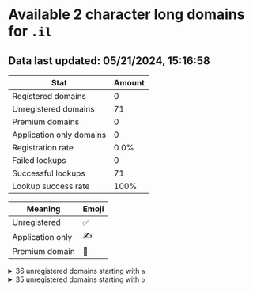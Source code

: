 # Available 2 character long domains for `.il`

## Data last updated: 05/21/2024, 15:16:58

|Stat|Amount|
|--|--|
|Registered domains|0|
|Unregistered domains|71|
|Premium domains|0|
|Application only domains|0|
|Registration rate|0.0%|
|Failed lookups|0|
|Successful lookups|71|
|Lookup success rate|100%|


|Meaning|Emoji|
|--|--|
|Unregistered|:white_check_mark:|
|Application only|:writing_hand:|
|Premium domain|:gem:|

<details>
<summary>36 unregistered domains starting with <bold><code>a</code></bold></summary>

|Type|Domain|
|--|--|
|:white_check_mark:|`a0.il`|
|:white_check_mark:|`a1.il`|
|:white_check_mark:|`a2.il`|
|:white_check_mark:|`a3.il`|
|:white_check_mark:|`a4.il`|
|:white_check_mark:|`a5.il`|
|:white_check_mark:|`a6.il`|
|:white_check_mark:|`a7.il`|
|:white_check_mark:|`a8.il`|
|:white_check_mark:|`a9.il`|
|:white_check_mark:|`aa.il`|
|:white_check_mark:|`ab.il`|
|:white_check_mark:|`ac.il`|
|:white_check_mark:|`ad.il`|
|:white_check_mark:|`ae.il`|
|:white_check_mark:|`af.il`|
|:white_check_mark:|`ag.il`|
|:white_check_mark:|`ah.il`|
|:white_check_mark:|`ai.il`|
|:white_check_mark:|`aj.il`|
|:white_check_mark:|`ak.il`|
|:white_check_mark:|`al.il`|
|:white_check_mark:|`am.il`|
|:white_check_mark:|`an.il`|
|:white_check_mark:|`ao.il`|
|:white_check_mark:|`ap.il`|
|:white_check_mark:|`aq.il`|
|:white_check_mark:|`ar.il`|
|:white_check_mark:|`as.il`|
|:white_check_mark:|`at.il`|
|:white_check_mark:|`au.il`|
|:white_check_mark:|`av.il`|
|:white_check_mark:|`aw.il`|
|:white_check_mark:|`ax.il`|
|:white_check_mark:|`ay.il`|
|:white_check_mark:|`az.il`|
</details>
<details>
<summary>35 unregistered domains starting with <bold><code>b</code></bold></summary>

|Type|Domain|
|--|--|
|:white_check_mark:|`b0.il`|
|:white_check_mark:|`b1.il`|
|:white_check_mark:|`b2.il`|
|:white_check_mark:|`b3.il`|
|:white_check_mark:|`b4.il`|
|:white_check_mark:|`b5.il`|
|:white_check_mark:|`b6.il`|
|:white_check_mark:|`b7.il`|
|:white_check_mark:|`b8.il`|
|:white_check_mark:|`ba.il`|
|:white_check_mark:|`bb.il`|
|:white_check_mark:|`bc.il`|
|:white_check_mark:|`bd.il`|
|:white_check_mark:|`be.il`|
|:white_check_mark:|`bf.il`|
|:white_check_mark:|`bg.il`|
|:white_check_mark:|`bh.il`|
|:white_check_mark:|`bi.il`|
|:white_check_mark:|`bj.il`|
|:white_check_mark:|`bk.il`|
|:white_check_mark:|`bl.il`|
|:white_check_mark:|`bm.il`|
|:white_check_mark:|`bn.il`|
|:white_check_mark:|`bo.il`|
|:white_check_mark:|`bp.il`|
|:white_check_mark:|`bq.il`|
|:white_check_mark:|`br.il`|
|:white_check_mark:|`bs.il`|
|:white_check_mark:|`bt.il`|
|:white_check_mark:|`bu.il`|
|:white_check_mark:|`bv.il`|
|:white_check_mark:|`bw.il`|
|:white_check_mark:|`bx.il`|
|:white_check_mark:|`by.il`|
|:white_check_mark:|`bz.il`|
</details>